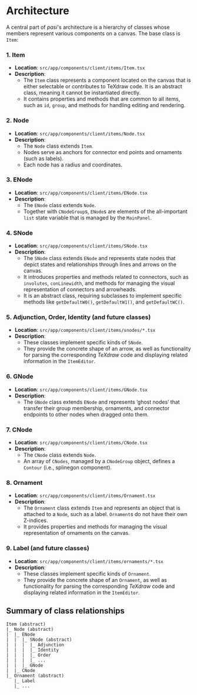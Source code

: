 # Architecture

A central part of _pasi_'s architecture is a hierarchy of classes whose members represent various components on a canvas. The base class is `Item`:

### 1. Item

- **Location**: `src/app/components/client/items/Item.tsx`
- **Description**:
    - The `Item` class represents a component located on the canvas that is either selectable or contributes to TeXdraw code. It is an abstract class, meaning it cannot be instantiated directly.
    - It contains properties and methods that are common to all items, such as `id`, `group`, and methods for handling editing and rendering.

### 2. Node

- **Location**: `src/app/components/client/items/Node.tsx`
- **Description**:
    - The `Node` class extends `Item`.
    - Nodes serve as anchors for connector end points and ornaments (such as labels).
    - Each node has a radius and coordinates.

### 3. ENode

- **Location**: `src/app/components/client/items/ENode.tsx`
- **Description**:
    - The `ENode` class extends `Node`.
    - Together with `CNodeGroup`s, `ENode`s are elements of the all-important `list` state variable that is managed by the `MainPanel`.

### 4. SNode

- **Location**: `src/app/components/client/items/SNode.tsx`
- **Description**:
    - The `SNode` class extends `ENode` and represents state nodes that depict states and relationships through lines and arrows on the canvas.
    - It introduces properties and methods related to connectors, such as `involutes`, `conLinewidth`, and methods for managing the visual representation of connectors and arrowheads.
    - It is an abstract class, requiring subclasses to implement specific methods like `getDefaultW0()`, `getDefaultW1()`, and `getDefaultWC()`.

### 5. Adjunction, Order, Identity (and future classes)

- **Location**: `src/app/components/client/items/snodes/*.tsx`
- **Description**:
    - These classes implement specific kinds of `SNode`.
    - They provide the concrete shape of an arrow, as well as functionality for parsing the corresponding _TeXdraw_ code and displaying related information in the `ItemEditor`.

### 6. GNode

- **Location**: `src/app/components/client/items/GNode.tsx`
- **Description**:
    - The `GNode` class extends `ENode` and represents &lsquo;ghost nodes&rsquo; that transfer their group membership, ornaments, and connector endpoints to other nodes when dragged onto them.

### 7. CNode

- **Location**: `src/app/components/client/items/CNode.tsx`
- **Description**:
    - The `CNode` class extends `Node`.
    - An array of `CNodes`, managed by a `CNodeGroup` object, defines a `Contour` (i.e., splinegon component).

### 8. Ornament

- **Location**: `src/app/components/client/items/Ornament.tsx`
- **Description**:
    - The `Ornament` class extends `Item` and represents an object that is attached to a `Node`, such as a label. `Ornament`s do not have their own Z-indices.
    - It provides properties and methods for managing the visual representation of ornaments on the canvas.

### 9. Label (and future classes)

- **Location**: `src/app/components/client/items/ornaments/*.tsx`
- **Description**:
    - These classes implement specific kinds of `Ornament`.
    - They provide the concrete shape of an `Ornament`, as well as functionality for parsing the corresponding _TeXdraw_ code and displaying related information in the `ItemEditor`.

## Summary of class relationships

```
Item (abstract)
|_ Node (abstract)
|  |_ ENode
|  |  |_ SNode (abstract)
|  |  |  |_ Adjunction
|  |  |  |_ Identity
|  |  |  |_ Order
|  |  |  |_ ...
|  |  |_ GNode
|  |_ CNode
|_ Ornament (abstract)
   |_ Label
   |_ ...

```

